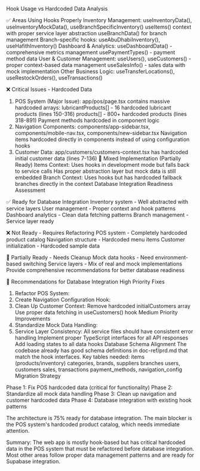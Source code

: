Hook Usage vs Hardcoded Data Analysis

✅ Areas Using Hooks Properly
Inventory Management:
useInventoryData(), useInventoryMockData(), useBranchSpecificInventory()
useItems() context with proper service layer abstraction
useBranchData() for branch management
Branch-specific hooks: useAbuDhabiInventory(), useHafithInventory()
Dashboard & Analytics:
useDashboardData() - comprehensive metrics management
usePaymentTypes() - payment method data
User & Customer Management:
useUsers(), useCustomers() - proper context-based data management
useSalesInfo() - sales data with mock implementation
Other Business Logic:
useTransferLocations(), useRestockOrders(), useTransactions()

  ❌ Critical Issues - Hardcoded Data
  1. POS System (Major Issue):
  app/pos/page.tsx contains massive hardcoded arrays:
  lubricantProducts[] - 16 hardcoded lubricant products (lines 150-316)
  products[] - 800+ hardcoded products (lines 318-891)
  Payment methods hardcoded in component logic
  2. Navigation Components:
  components/app-sidebar.tsx, components/mobile-nav.tsx, components/new-sidebar.tsx
  Navigation items hardcoded directly in components instead of using configuration hooks
3. Customer Data:
app/customers/customers-context.tsx has hardcoded initial customer data (lines 7-136)
🔄 Mixed Implementation (Partially Ready)
Items Context:
Uses hooks in development mode but falls back to service calls
Has proper abstraction layer but mock data is still embedded
Branch Context:
Uses hooks but has hardcoded fallback branches directly in the context
Database Integration Readiness Assessment

✅ Ready for Database Integration
Inventory system - Well abstracted with service layers
User management - Proper context and hook patterns
Dashboard analytics - Clean data fetching patterns
Branch management - Service layer ready

❌ Not Ready - Requires Refactoring
POS system - Completely hardcoded product catalog
Navigation structure - Hardcoded menu items
Customer initialization - Hardcoded sample data

🔄 Partially Ready - Needs Cleanup
Mock data hooks - Need environment-based switching
Service layers - Mix of real and mock implementations
Provide comprehensive recommendations for better database readiness

🎯 Recommendations for Database Integration
High Priority Fixes
1. Refactor POS System:
2. Create Navigation Configuration Hook:
3. Clean Up Customer Context:
Remove hardcoded initialCustomers array
Use proper data fetching in useCustomers() hook
Medium Priority Improvements
4. Standardize Mock Data Handling:
5. Service Layer Consistency:
All service files should have consistent error handling
Implement proper TypeScript interfaces for all API responses
Add loading states to all data hooks
Database Schema Alignment
The codebase already has good schema definitions in doc-ref/prd.md that match the hook interfaces. Key tables needed:
items (products/inventory)
categories, brands, suppliers
branches
users, customers
sales, transactions
payment_methods, navigation_config
Migration Strategy

Phase 1: Fix POS hardcoded data (critical for functionality)
Phase 2: Standardize all mock data handling
Phase 3: Clean up navigation and customer hardcoded data
Phase 4: Database integration with existing hook patterns

The architecture is 75% ready for database integration. The main blocker is the POS system's hardcoded product catalog, which needs immediate attention.

Summary: The web app is mostly hook-based but has critical hardcoded data in the POS system that must be refactored before database integration. Most other areas follow proper data management patterns and are ready for Supabase integration.